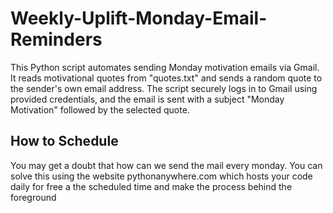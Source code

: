 # Weekly-Uplift-Monday-Email-Reminders
This Python script automates sending Monday motivation emails via Gmail. It reads motivational quotes from "quotes.txt" and sends a random quote to the sender's own email address. The script securely logs in to Gmail using provided credentials, and the email is sent with a subject "Monday Motivation" followed by the selected quote.
## How to Schedule
You may get a doubt that how can we send the mail every monday.
You can solve this using the website pythonanywhere.com which hosts your code daily for free a the scheduled time and make the process behind the foreground

